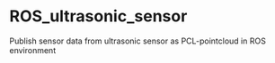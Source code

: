 # ROS_ultrasonic_sensor
Publish sensor data from ultrasonic sensor as PCL-pointcloud in ROS environment
